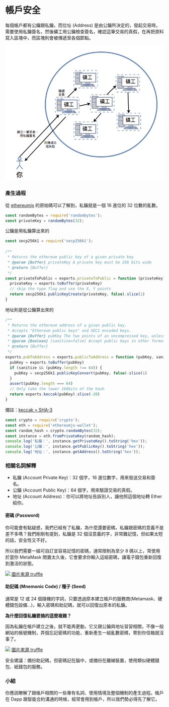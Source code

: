 # 帳戶安全

每個帳戶都有公鑰跟私鑰，而位址 (Address) 是由公鑰所決定的，發起交易時，需要使用私鑰簽名，然後礦工用公鑰檢查簽名，確認這筆交易的真假，在再把資料寫入區塊中，而區塊則會被傳遞至各個節點。

![](assets/05_flow.png)

### 產生過程

從 [ethereumjs](https://github.com/ethereumjs/ethereumjs-util/blob/master/index.js) 的原始碼可以了解到，私鑰就是一個 16 進位的 32 位數的亂數。

```js
const randomBytes = require('randombytes');
const privateKey = randomBytes(32);
```

公鑰是用私鑰算出來的

```js
const secp256k1 = require('secp256k1');

/**
 * Returns the ethereum public key of a given private key
 * @param {Buffer} privateKey A private key must be 256 bits wide
 * @return {Buffer}
 */
const privateToPublic = exports.privateToPublic = function (privateKey) {
  privateKey = exports.toBuffer(privateKey)
  // skip the type flag and use the X, Y points
  return secp256k1.publicKeyCreate(privateKey, false).slice(1)
}
```

地址則是從公鑰算出來的

```js
/**
 * Returns the ethereum address of a given public key.
 * Accepts "Ethereum public keys" and SEC1 encoded keys.
 * @param {Buffer} pubKey The two points of an uncompressed key, unless sanitize is enabled
 * @param {Boolean} [sanitize=false] Accept public keys in other formats
 * @return {Buffer}
 */
exports.pubToAddress = exports.publicToAddress = function (pubKey, sanitize) {
  pubKey = exports.toBuffer(pubKey)
  if (sanitize && (pubKey.length !== 64)) {
    pubKey = secp256k1.publicKeyConvert(pubKey, false).slice(1)
  }
  assert(pubKey.length === 64)
  // Only take the lower 160bits of the hash
  return exports.keccak(pubKey).slice(-20)
}
```

備註：[keccak = SHA-3](https://www.schneier.com/blog/archives/2013/10/will_keccak_sha-3.html)

```js
const crypto = require('crypto');
const eth = require('ethereumjs-wallet');
const random_hash = crypto.randomBytes(32);
const instance = eth.fromPrivateKey(random_hash);
console.log('私鑰：', instance.getPrivateKey().toString('hex'));
console.log('公鑰：', instance.getPublicKey().toString('hex'));
console.log('地址：', instance.getAddress().toString('hex'));
```

### 相關名詞解釋

* 私鑰 (Account Private Key)：32 個字，16 進位數字，用來發送交易和簽名。
* 公鑰 (Account Public Key)：64 個字，用來驗證交易的真假。
* 地址 (Account Address)：你可以將地址告訴別人，讓他照這個地址轉 Ether 給你。

#### 密碼 (Password)

你可能會有點疑惑，我們已經有了私鑰，為什麼還要密碼，私鑰跟密碼的意義不是差不多嗎？我們剛剛有提到，私鑰是 32 個沒意義的字，非常難記憶，但如果太短的話，安全性又不好。

所以我們需要一組可自訂並容易記憶的密碼，通常限制為至少 8 碼以上，常使用於當你 MetaMask 閒置太久後，它會要求你輸入這組密碼，讓電子錢包重新回復到激活的狀態。

![](https://truffleframework.com/img/tutorials/pet-shop/metamask-initial.png)
[圖片來源 truffle](https://truffleframework.com/docs/truffle/getting-started/truffle-with-metamask)

#### 助記碼 (Mnemonic Code) / 種子 (Seed)

通常是 12 或 24 個隨機的字詞，只要透過原本建立帳戶的服務商(Metamask、硬體錢包設備...)，輸入密碼和助記碼，就可以回復出原本的私鑰。

**為什麼回復私鑰要搞的這麼複雜？**

因為私鑰在帳戶建立之後，就不能再更動，它又跟公鑰與地址習習相關，不像一般網站的帳號機制，弄個忘記密碼的功能，重新產生一組亂數密碼，寄到你信箱就沒事了。

![](https://truffleframework.com/img/tutorials/pet-shop/metamask-seed.png)
[圖片來源 truffle](https://truffleframework.com/docs/truffle/getting-started/truffle-with-metamask)

安全建議：備份助記碼，但密碼記在腦中，或備份在離線裝置，使用類似硬體錢包、紙錢包的服務。

### 小結

你應該瞭解了跟帳戶相關的一些專有名詞、使用情境及整個機制的產生過程。帳戶在 Dapp 跟智能合約溝通的時候，經常會用到帳戶，所以我們勢必得先了解它。
